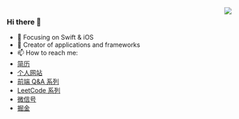 <img align="right" src="https://github-readme-stats.vercel.app/api?username=mrgong1997&show_icons=true&icon_color=CE1D2D&text_color=718096&bg_color=ffffff&hide_title=true" />

### Hi there 👋

- :orange_book: Focusing on Swift & iOS
- :hammer: Creator of applications and frameworks
- 📫 How to reach me:
- [简历](https://mrgong1997.github.io/resume/)
- [个人网站](https://mrgong1997.github.io/)
- [前端 Q&A 系列](https://mrgong1997.github.io/Q-A/#/)
- [LeetCode 系列](https://mrgong1997.github.io/LeetCode/#/)
- [微信号](https://raw.githubusercontent.com/mrgong1997/CDN/master/imgs/wechat.jpg)
- [掘金](https://juejin.cn/user/2731625054472503)

<!--
**mrgong1997/mrgong1997** is a ✨ _special_ ✨ repository because its `README.md` (this file) appears on your GitHub profile.

Here are some ideas to get you started:

- 🔭 I’m currently working on ...
- 🌱 I’m currently learning ...
- 👯 I’m looking to collaborate on ...
- 🤔 I’m looking for help with ...
- 💬 Ask me about ...
- 📫 How to reach me: ...
- 😄 Pronouns: ...
- ⚡ Fun fact: ...
-->
